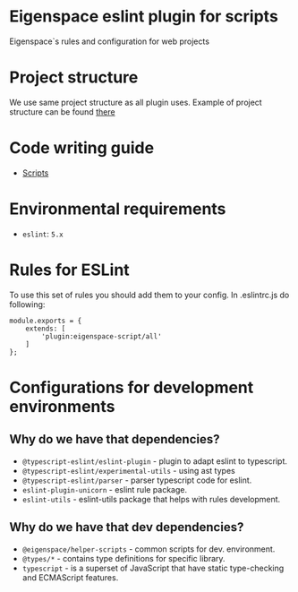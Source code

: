 # Eigenspace eslint plugin for scripts

Eigenspace`s rules and configuration for web projects

# Project structure

We use same project structure as all plugin uses.
Example of project structure can be found [there](https://github.com/DianaSuvorova/eslint-plugin-react-redux)

# Code writing guide

* [Scripts](https://standards.eigenspace.team/scripts)

# Environmental requirements
* `eslint`: `5.x`

# Rules for ESLint

To use this set of rules you should add them to your config.
In .eslintrc.js do following:
```
module.exports = {
    extends: [
        'plugin:eigenspace-script/all'
    ]
};
```
    
# Configurations for development environments

## Why do we have that dependencies?

* `@typescript-eslint/eslint-plugin` - plugin to adapt eslint to typescript.
* `@typescript-eslint/experimental-utils` - using ast types
* `@typescript-eslint/parser` - parser typescript code for eslint.
* `eslint-plugin-unicorn` - eslint rule package.
* `eslint-utils` - eslint-utils package that helps with rules development.

## Why do we have that dev dependencies?

* `@eigenspace/helper-scripts` - common scripts for dev. environment.
* `@types/*` - contains type definitions for specific library.
* `typescript` - is a superset of JavaScript that have static type-checking and ECMAScript features.
